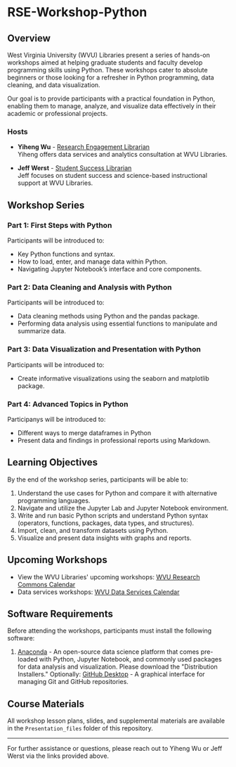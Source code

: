 # RSE-Workshop-Python

## Overview

West Virginia University (WVU) Libraries present a series of hands-on workshops aimed at helping graduate students and faculty develop programming skills using Python. These workshops cater to absolute beginners or those looking for a refresher in Python programming, data cleaning, and data visualization.

Our goal is to provide participants with a practical foundation in Python, enabling them to manage, analyze, and visualize data effectively in their academic or professional projects.

### Hosts
- **Yiheng Wu** - [Research Engagement Librarian](https://directory.lib.wvu.edu/employee/331/)  
  Yiheng offers data services and analytics consultation at WVU Libraries.
  
- **Jeff Werst** - [Student Success Librarian](https://directory.lib.wvu.edu/employee/259/)  
  Jeff focuses on student success and science-based instructional support at WVU Libraries.

## Workshop Series

### Part 1: First Steps with Python
Participants will be introduced to:
- Key Python functions and syntax.
- How to load, enter, and manage data within Python.
- Navigating Jupyter Notebook’s interface and core components.

### Part 2: Data Cleaning and Analysis with Python
Participants will be introduced to:
- Data cleaning methods using Python and the pandas package.
- Performing data analysis using essential functions to manipulate and summarize data.

### Part 3: Data Visualization and Presentation with Python
Participants will be introduced to:
- Create informative visualizations using the seaborn and matplotlib package.

### Part 4: Advanced Topics in Python
Participanys will be introduced to:
- Different ways to merge dataframes in Python
- Present data and findings in professional reports using Markdown.

## Learning Objectives
By the end of the workshop series, participants will be able to:
1. Understand the use cases for Python and compare it with alternative programming languages.
2. Navigate and utilize the Jupyter Lab and Jupyter Notebook environment.
3. Write and run basic Python scripts and understand Python syntax (operators, functions, packages, data types, and structures).
4. Import, clean, and transform datasets using Python.
5. Visualize and present data insights with graphs and reports.

## Upcoming Workshops
- View the WVU Libraries' upcoming workshops: [WVU Research Commons Calendar](https://wvu.libcal.com/calendar/researchcommons)
- Data services workshops: [WVU Data Services Calendar](https://wvu.libcal.com/calendar/researchcommons?cid=9552&t=g&d=0000-00-00&cal=9552&ct=59746&inc=0)

## Software Requirements
Before attending the workshops, participants must install the following software:
1. [Anaconda](https://www.anaconda.com/download/success) - An open-source data science platform that comes pre-loaded with Python, Jupyter Notebook, and commonly used packages for data analysis and visualization. Please download the "Distribution Installers."
Optionally: [GitHub Desktop](https://desktop.github.com/) - A graphical interface for managing Git and GitHub repositories.

## Course Materials
All workshop lesson plans, slides, and supplemental materials are available in the `Presentation_files` folder of this repository.

---

For further assistance or questions, please reach out to Yiheng Wu or Jeff Werst via the links provided above.
